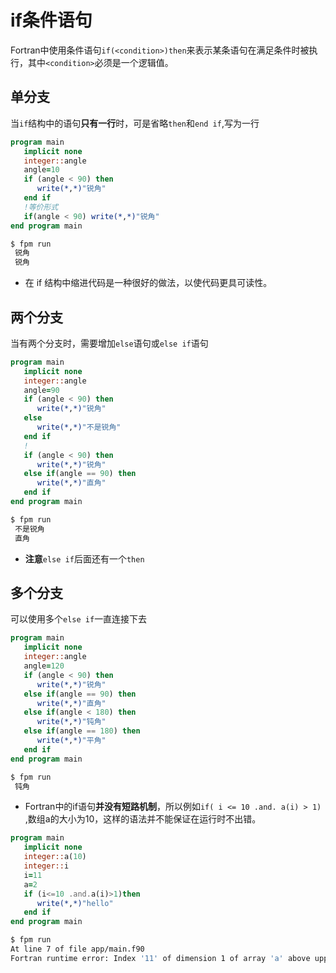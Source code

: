 # if条件语句

Fortran中使用条件语句`if(<condition>)then`来表示某条语句在满足条件时被执行，其中`<condition>`必须是一个逻辑值。

## 单分支

当`if`结构中的语句**只有一行**时，可是省略`then`和`end if`,写为一行

``` fortran
program main
   implicit none
   integer::angle
   angle=10
   if (angle < 90) then
      write(*,*)"锐角"
   end if
   !等价形式
   if(angle < 90) write(*,*)"锐角" 
end program main
```
``` sh
$ fpm run
 锐角
 锐角
```
- 在 if 结构中缩进代码是一种很好的做法，以使代码更具可读性。 

## 两个分支

当有两个分支时，需要增加`else`语句或`else if`语句

``` fortran
program main
   implicit none
   integer::angle
   angle=90
   if (angle < 90) then
      write(*,*)"锐角"
   else
      write(*,*)"不是锐角"
   end if
   !
   if (angle < 90) then
      write(*,*)"锐角"
   else if(angle == 90) then
      write(*,*)"直角"
   end if
end program main
```
``` sh
$ fpm run
 不是锐角
 直角
```
- **注意**`else if`后面还有一个`then`
  
## 多个分支

可以使用多个`else if`一直连接下去

``` fortran
program main
   implicit none
   integer::angle
   angle=120
   if (angle < 90) then
      write(*,*)"锐角"
   else if(angle == 90) then
      write(*,*)"直角"
   else if(angle < 180) then
      write(*,*)"钝角"
   else if(angle == 180) then
      write(*,*)"平角"
   end if
end program main
```
``` sh
$ fpm run
 钝角
```
- Fortran中的if语句**并没有短路机制**，所以例如`if( i <= 10 .and. a(i) > 1) `,数组a的大小为10，这样的语法并不能保证在运行时不出错。
``` fortran
program main
   implicit none
   integer::a(10)
   integer::i
   i=11
   a=2
   if (i<=10 .and.a(i)>1)then
      write(*,*)"hello"
   end if
end program main
```
``` sh
$ fpm run
At line 7 of file app/main.f90
Fortran runtime error: Index '11' of dimension 1 of array 'a' above upper bound of 10
```
